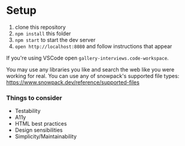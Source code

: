 # Setup

1. clone this repository
2. `npm install` this folder
3. `npm start` to start the dev server
4. `open http://localhost:8080` and follow instructions that appear

If you're using VSCode open `gallery-interviews.code-workspace`.

You may use any libraries you like and search the web like you were working for real.
You can use any of snowpack's supported file types:
https://www.snowpack.dev/reference/supported-files

### Things to consider

- Testability
- A11y
- HTML best practices
- Design sensibilities
- Simplicity/Maintainability
